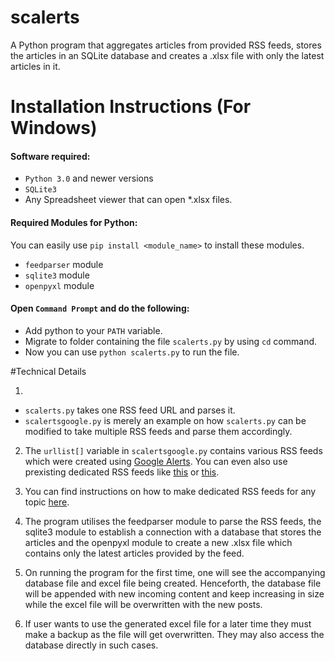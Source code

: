# scalerts
A Python program that aggregates articles from provided RSS feeds, stores the articles in an SQLite database and creates a .xlsx file with only the latest articles in it. 

# Installation Instructions (For Windows)

#### Software required:
* `Python 3.0` and newer versions
* `SQLite3`
* Any Spreadsheet viewer that can open *.xlsx files.

#### Required Modules for Python:
You can easily use `pip install <module_name>` to install these modules.
* `feedparser` module
* `sqlite3` module
* `openpyxl` module

#### Open `Command Prompt` and do the following:
* Add python to your `PATH` variable.
* Migrate to folder containing the file `scalerts.py` by using `cd` command.
* Now you can use `python scalerts.py` to run the file.


#Technical Details

1. 
  * `scalerts.py` takes one RSS feed URL and parses it.
  * `scalertsgoogle.py` is merely an example on how `scalerts.py` can be modified to take multiple RSS feeds and parse them accordingly.

2. The `urllist[]` variable in `scalertsgoogle.py` contains various RSS feeds which were created using [Google Alerts](https://www.google.com/alerts). You can even also use prexisting dedicated RSS feeds like [this](http://www.metal.com/rss/aluminum) or [this](http://timesofindia.indiatimes.com/rssfeedstopstories.cms). 

3. You can find instructions on how to make dedicated RSS feeds for any topic [here](https://support.google.com/alerts/?hl=en#4815700).

4. The program utilises the feedparser module to parse the RSS feeds, the sqlite3 module to establish a connection with a database that stores the articles and the openpyxl module to create a new .xlsx file which contains only the latest articles provided by the feed.

5. On running the program for the first time, one will see the accompanying database file and excel file being created. Henceforth, the database file will be appended with new incoming content and keep increasing in size while the excel file will be overwritten with the new posts.

6. If user wants to use the generated excel file for a later time they must make a backup as the file will get overwritten. They may also access the database directly in such cases.
